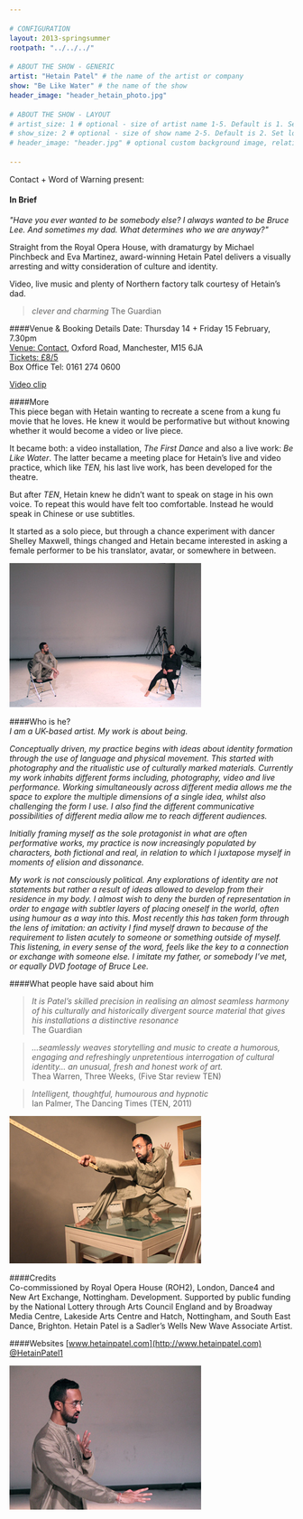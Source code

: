```yaml
---

# CONFIGURATION
layout: 2013-springsummer
rootpath: "../../../"

# ABOUT THE SHOW - GENERIC
artist: "Hetain Patel" # the name of the artist or company
show: "Be Like Water" # the name of the show
header_image: "header_hetain_photo.jpg"

# ABOUT THE SHOW - LAYOUT
# artist_size: 1 # optional - size of artist name 1-5. Default is 1. Set longer names to lower values
# show_size: 2 # optional - size of show name 2-5. Default is 2. Set longer names to lower values
# header_image: "header.jpg" # optional custom background image, relative to current page

---
```


Contact + Word of Warning present:

#### In Brief
*"Have you ever wanted to be somebody else? I always wanted to be Bruce Lee.  And sometimes my dad.  What determines who we are anyway?"*    

Straight from the Royal Opera House, with dramaturgy by Michael Pinchbeck and Eva Martinez, award-winning Hetain Patel delivers a visually arresting and witty consideration of culture and identity.    
   
Video, live music and plenty of Northern factory talk courtesy of Hetain’s dad.    

>*clever and charming* The Guardian   
    
####Venue & Booking Details
Date: Thursday 14 + Friday 15 February, 7.30pm    
[Venue: Contact](http://contactmcr.com/visit/getting-here/), Oxford Road, Manchester, M15 6JA    
[Tickets: £8/5](http://contactmcr.com/whats-on/2013/02/14/)    
Box Office Tel: 0161 274 0600   

[Video clip](https://vimeo.com/37181870#) 

####More    
This piece began with Hetain wanting to recreate a scene from a kung fu movie that he loves. He knew it would be performative but without knowing whether it would become a video or live piece.    

It became both: a video installation, *The First Dance* and also a live work: *Be Like Water*.  The latter became a meeting place for Hetain’s live and video practice, which like *TEN,* his last live work, has been developed for the theatre.   

But after *TEN*, Hetain knew he didn’t want to speak on stage in his own voice. To repeat this would have felt too comfortable. Instead he would speak in Chinese or use subtitles.  

It started as a solo piece, but through a chance experiment with dancer Shelley Maxwell, things changed and Hetain became interested in asking a female performer to be his translator, avatar, or somewhere in between.    
  
![BLW](amsterdam2.jpg)    

####Who is he?   
*I am a UK-based artist. My work is about being.*

*Conceptually driven, my practice begins with ideas about identity formation through the use of language and physical movement. This started with photography and the ritualistic use of culturally marked materials. Currently my work inhabits different forms including, photography, video and live performance. Working simultaneously across different media allows me the space to explore the multiple dimensions of a single idea, whilst also challenging the form I use. I also find the different communicative possibilities of different media allow me to reach different audiences.*    

*Initially framing myself as the sole protagonist in what are often performative works, my practice is now increasingly populated by characters, both fictional and real, in relation to which I juxtapose myself in moments of elision and dissonance.*    

*My work is not consciously political. Any explorations of identity are not statements but rather a result of ideas allowed to develop from their residence in my body. I almost wish to deny the burden of representation in order to engage with subtler layers of placing oneself in the world, often using humour as a way into this. Most recently this has taken form through the lens of imitation: an activity I find myself drawn to because of the requirement to listen acutely to someone or something outside of myself. This listening, in every sense of the word, feels like the key to a connection or exchange with someone else. I imitate my father, or somebody I’ve met, or equally DVD footage of Bruce Lee.*    
      
####What people have said about him
>*It is Patel’s skilled precision in realising an almost seamless harmony of his culturally and historically divergent source material that gives his installations a distinctive resonance*<br>The Guardian     
    
>*…seamlessly weaves storytelling and music to create a humorous, engaging and refreshingly unpretentious interrogation of cultural identity… an unusual, fresh and honest work of art.*<br>Thea Warren, Three Weeks, (Five Star review TEN)    
    
>*Intelligent, thoughtful, humourous and hypnotic*<br>Ian Palmer, The Dancing Times (TEN, 2011)    

![Be Like Water](hetain.jpg)  

####Credits       
Co-commissioned by Royal Opera House (ROH2), London, Dance4 and New Art Exchange, Nottingham. Development.
Supported by public funding by the National Lottery through Arts Council England and by Broadway Media Centre, Lakeside Arts Centre and Hatch, Nottingham, and South East Dance, Brighton. Hetain Patel is a Sadler’s Wells New Wave Associate Artist.    
      
####Websites
[www.hetainpatel.com](http://www.hetainpatel.com)     
[@HetainPatel1](http://twitter.com/hetainpatel1)    

![BLW](amsterdam4.jpg)    
